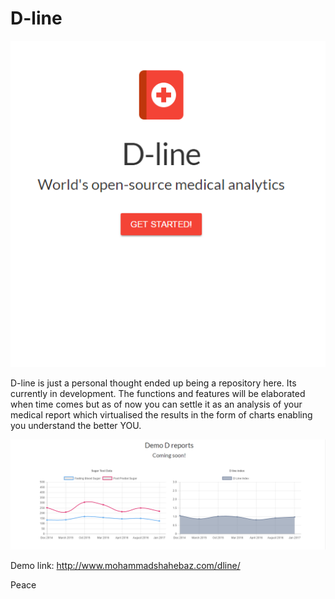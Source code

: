 # D-line

![Alt text](dom.png "D-line") 

D-line is just a personal thought ended up being a repository here. Its currently in development. The functions and features will be elaborated when time comes but as of now you can settle it as an analysis of your medical report which virtualised the results in the form of charts enabling you understand the better YOU.

![Alt text](dep.png "D-line")

Demo link: http://www.mohammadshahebaz.com/dline/

Peace
